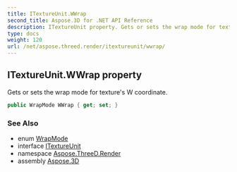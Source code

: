 ```yaml
---
title: ITextureUnit.WWrap
second_title: Aspose.3D for .NET API Reference
description: ITextureUnit property. Gets or sets the wrap mode for textures W coordinate
type: docs
weight: 120
url: /net/aspose.threed.render/itextureunit/wwrap/
---
```

## ITextureUnit.WWrap property

Gets or sets the wrap mode for texture's W coordinate.

```csharp
public WrapMode WWrap { get; set; }
```

### See Also

* enum [WrapMode](../../../aspose.threed.shading/wrapmode/)
* interface [ITextureUnit](../)
* namespace [Aspose.ThreeD.Render](../../../aspose.threed.render/)
* assembly [Aspose.3D](../../../)


